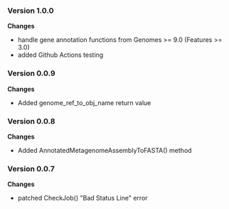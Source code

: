 ### Version 1.0.0
__Changes__
- handle gene annotation functions from Genomes >= 9.0 (Features >= 3.0)
- added Github Actions testing

### Version 0.0.9
__Changes__
- Added genome_ref_to_obj_name return value

### Version 0.0.8
__Changes__
- Added AnnotatedMetagenomeAssemblyToFASTA() method

### Version 0.0.7
__Changes__
- patched CheckJob() "Bad Status Line" error
